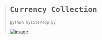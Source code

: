 ># `Currency Collection`
>
>     python mysite/app.py
>
>[![image](https://github.com/imvickykumar999/Currency-Collection/assets/50515418/2e5b398e-a366-4bff-b8b9-be23a1929aae)](https://vickscurrencycollection.pythonanywhere.com/)

